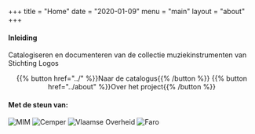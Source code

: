 +++
title = "Home"
date = "2020-01-09"
menu = "main"
layout = "about"
+++

#### Inleiding
Catalogiseren en documenteren van de collectie muziekinstrumenten van Stichting Logos


<center>
{{% button href="../" %}}Naar de catalogus{{% /button %}} {{% button href="../about" %}}Over het project{{% /button %}}
</center>


#### Met de steun van:

<img src="/logoscollectie/medewerking/mim.png" class="medewerkinglogo" alt="MIM" />
<img src="/logoscollectie/medewerking/logo-cemper.svg" alt="Cemper"class="medewerkinglogo"/>
<img src="/logoscollectie/medewerking/vlaanderen-logo.svg" class="medewerkinglogo" alt="Vlaamse Overheid" />
<img src="/logoscollectie/medewerking/faro.png" class="medewerkinglogo" alt="Faro"/>
